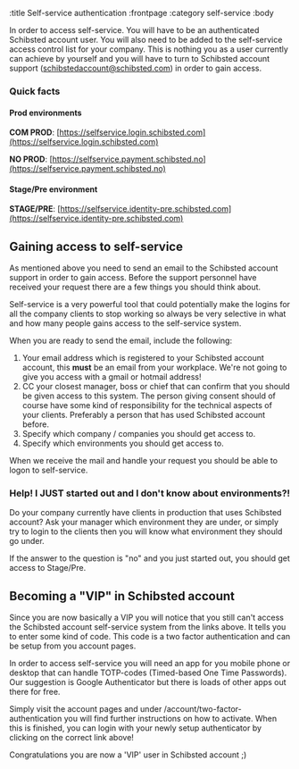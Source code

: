 :title Self-service authentication
:frontpage
:category self-service
:body


In order to access self-service. You will have to be an authenticated Schibsted account user. You will also need to be added to the self-service access control list for your company. This is nothing you as a user currently can achieve by yourself and you will have to turn to Schibsted account support (schibstedaccount@schibsted.com) in order to gain access.

### Quick facts

#### Prod environments

**COM PROD**: [https://selfservice.login.schibsted.com](https://selfservice.login.schibsted.com)

**NO PROD**: [https://selfservice.payment.schibsted.no](https://selfservice.payment.schibsted.no)

#### Stage/Pre environment
**STAGE/PRE**: [https://selfservice.identity-pre.schibsted.com](https://selfservice.identity-pre.schibsted.com)

## Gaining access to self-service

As mentioned above you need to send an email to the Schibsted account support in order to gain access. Before the support personnel have received your request there are a few things you should think about.

Self-service is a very powerful tool that could potentially make the logins for all the company clients to stop working so always be very selective in what and how many people gains access to the self-service system.

When you are ready to send the email, include the following:

1. Your email address which is registered to your Schibsted account account, this **must** be an email from your workplace. We're not going to give you access with a gmail or hotmail address!
2. CC your closest manager, boss or chief that can confirm that you should be given access to this system. The person giving consent should of course have some kind of responsibility for the technical aspects of your clients. Preferably a person that has used Schibsted account before.
3. Specify which company / companies you should get access to.
4. Specify which environments you should get access to.

When we receive the mail and handle your request you should be able to logon to self-service.

### Help! I JUST started out and I don't know about environments?!

Do your company currently have clients in production that uses Schibsted account?
Ask your manager which environment they are under, or simply try to login to the clients then you will know what environment they should go under.

If the answer to the question is "no" and you just started out, you should get access to Stage/Pre.



## Becoming a "VIP" in Schibsted account

Since you are now basically a VIP you will notice that you still can't access the Schibsted account self-service system from the links above. It tells you to enter some kind of code. This code is a two factor authentication and can be setup from you account pages.

In order to access self-service you will need an app for you mobile phone or desktop that can handle TOTP-codes (Timed-based One Time Passwords). Our suggestion is Google Authenticator but there is loads of other apps out there for free.

Simply visit the account pages and under /account/two-factor-authentication you will find further instructions on how to activate. When this is finished, you can login with your newly setup authenticator by clicking on the correct link above!

Congratulations you are now a 'VIP' user in Schibsted account ;)